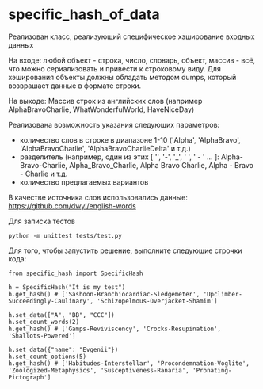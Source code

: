 # specific_hash_of_data
Реализован класс, реализующий специфическое хэширование входных данных

На входе: любой объект - строка, число, словарь, объект, массив - всё, что
можно сериализовать и привести к строковому виду.
Для хэширования объекты должны обладать методом dumps, который возврашает данные в формате строки.

На выходе: Массив строк из английских слов (например AlphaBravoCharlie, WhatWonderfulWorld, HaveNiceDay)

Реализована возможность указания следующих параметров:
- количество слов в строке в диапазоне 1-10 ('Alpha', 'AlphaBravo', 'AlphaBravoCharlie', 'AlphaBravoCharlieDelta' и т.д.)
- разделитель (например, один из этих [ '', '-', '_', ' ', ' - ' ... ]: Alpha-Bravo-Charlie, Alpha_Bravo_Charlie, Alpha Bravo
Charlie, Alpha - Bravo - Charlie и т.д.
- количество предлагаемых вариантов

В качестве источника слов использовались данные: https://github.com/dwyl/english-words

Для записка тестов

```
python -m unittest tests/test.py
```

Для того, чтобы запустить решение, выполните следующие строчки кода:

```
from specific_hash import SpecificHash

h = SpecificHash("It is my test")
h.get_hash() # ['Sashoon-Branchiocardiac-Sledgemeter', 'Upclimber-Succeedingly-Caulinary', 'Schizopelmous-Overjacket-Shamim']

h.set_data(["A", "BB", "CCC"])
h.set_count_words(2)
h.get_hash() # ['Gamps-Reviviscency', 'Crocks-Resupination', 'Shallots-Powered']

h.set_data({"name": "Evgenii"})
h.set_count_options(5)
h.get_hash() # ['Habitudes-Interstellar', 'Procondemnation-Voglite', 'Zoologized-Metaphysics', 'Susceptiveness-Ranaria', 'Pronating-Pictograph']
```
